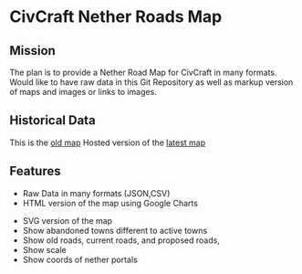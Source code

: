 CivCraft Nether Roads Map
=========================

Mission
-------

The plan is to provide a Nether Road Map for CivCraft in many formats.
Would like to have raw data in this Git Repository as well as markup version of maps and images or links to images. 

Historical Data
---------------

This is the [old map](http://i.imgur.com/AtJ5c.jpg)
Hosted version of the [latest map](http://www.hpoom.co.uk/CivCraft/map.xml)

Features
--------

+ Raw Data in many formats (JSON,CSV)
+ HTML version of the map using Google Charts
- SVG version of the map
- Show abandoned towns different to active towns
- Show old roads, current roads, and proposed roads,
- Show scale
- Show coords of nether portals
